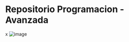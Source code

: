 # Repositorio Programacion -Avanzada
x
![image](https://github.com/user-attachments/assets/3cd45b04-8c8d-40f0-886e-eac34400840e)
